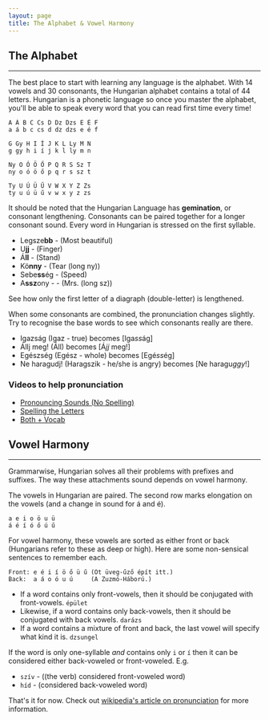 ```yaml
---
layout: page
title: The Alphabet & Vowel Harmony
---
```


## The Alphabet
---

The best place to start with learning any language is the alphabet. With 14 vowels and 30 consonants,
the Hungarian alphabet contains a total of 44 letters. Hungarian is a phonetic language so once you master the alphabet, you'll be able to speak
every word that you can read first time every time!

```
A Á B C Cs D Dz Dzs E É F
a á b c cs d dz dzs e é f

G Gy H I Í J K L Ly M N
g gy h i í j k l ly m n

Ny O Ó Ö Ő P Q R S Sz T 
ny o ó ö ő p q r s sz t  

Ty U Ú Ü Ű V W X Y Z Zs
ty u ú ü ű v w x y z zs
```

It should be noted that the Hungarian Language has **gemination**, or consonant lengthening.
Consonants can be paired together for a longer consonant sound. Every word in Hungarian is stressed on the first syllable.

* Legsze**bb** - (Most beautiful)
* U**jj** - (Finger)
* Á**ll** - (Stand)
* Kö**nny** - (Tear (long ny))
* Sebe**ss**ég - (Speed)
* A**ssz**ony - - (Mrs. (long sz))

See how only the first letter of a diagraph (double-letter) is lengthened.

When some consonants are combined, the pronunciation changes slightly. Try to recognise the base words to see which consonants really are there.

* Igazság (Igaz - true) becomes [Iga*ss*ág]
* Állj meg! (Áll) becomes [Á*jj* meg!]
* Egészség (Egész - whole) becomes [Egé*ss*ég] 
* Ne haragudj! (Haragszik - he/she is angry) becomes [Ne haragu*ggy*!]

### Videos to help pronunciation

* [Pronouncing Sounds (No Spelling)](https://www.youtube.com/watch?v=tjSQ3E1zSxo)
* [Spelling the Letters](https://www.youtube.com/watch?v=Wll1C4_JVCo)
* [Both + Vocab](https://www.youtube.com/watch?v=UusKeY47FPc)

## Vowel Harmony
---

Grammarwise, Hungarian solves all their problems with prefixes and suffixes. The way these attachments sound depends on vowel harmony. 

The vowels in Hungarian are paired. The second row marks elongation on the vowels (and a change in sound for á and é).
```
a e i o ö u ü
á é í ó ő ú ű
```

For vowel harmony, these vowels are sorted as either front or back (Hungarians refer to these as deep or high). Here are some non-sensical sentences to remember each.

```
Front: e é i í ö ő ü ű (Öt üveg-űző épít itt.)
Back:  a á o ó u ú     (A Zuzmó-Háború.)
```

* If a word contains only front-vowels, then it should be conjugated with front-vowels. `épület`
* Likewise, if a word contains only back-vowels, then it should be conjugated with back vowels. `darázs`
* If a word contains a mixture of front and back, the last vowel will specify what kind it is. `dzsungel`

If the word is only one-syllable *and* contains only `i` or `í` then it can be considered either back-voweled or front-voweled. E.g.

* `szív` - ((the verb) considered front-voweled word)
* `híd` - (considered back-voweled word)

That's it for now. Check out [wikipedia's article on pronunciation](https://en.wiktionary.org/wiki/Appendix:Hungarian_pronunciation_assimilation) for more information.
